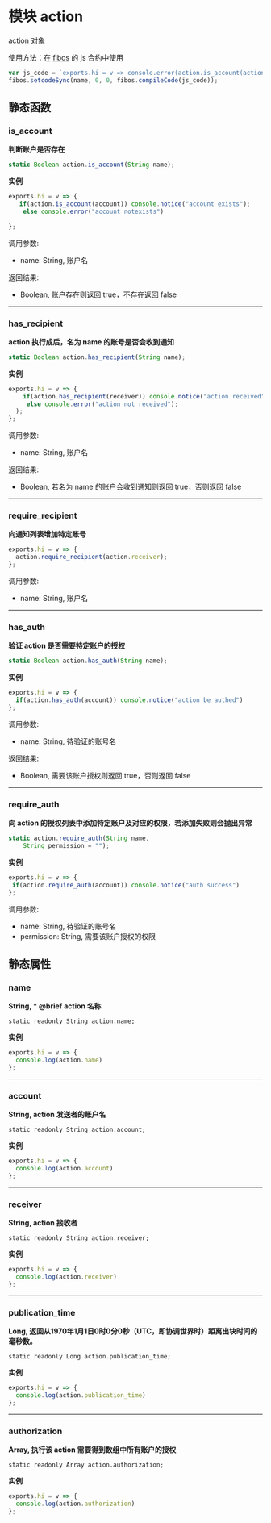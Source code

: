 # 模块 action
action 对象

 使用方法：在 [fibos](fibos.md) 的 js 合约中使用

```JavaScript
var js_code = `exports.hi = v => console.error(action.is_account(action.account), action.is_account("notexists"));`;
fibos.setcodeSync(name, 0, 0, fibos.compileCode(js_code));
```

## 静态函数

### is_account
**判断账户是否存在**

```JavaScript
static Boolean action.is_account(String name);
```

**实例**

```JavaScript
exports.hi = v => {
   if(action.is_account(account)) console.notice("account exists");
    else console.error("account notexists")
  
};
```

调用参数:
* name: String, 账户名

返回结果:
* Boolean, 账户存在则返回 true，不存在返回 false

--------------------------
### has_recipient
**action 执行成后，名为 name 的账号是否会收到通知**

```JavaScript
static Boolean action.has_recipient(String name);
```

**实例**

```JavaScript
exports.hi = v => {  
    if(action.has_recipient(receiver)) console.notice("action received")
     else console.error("action not received");
  );
};
```

调用参数:
* name: String, 账户名

返回结果:
* Boolean, 若名为 name 的账户会收到通知则返回 true，否则返回 false

--------------------------
### require_recipient
**向通知列表增加特定账号**

```JavaScript
exports.hi = v => {
  action.require_recipient(action.receiver);
};
```

调用参数:
* name: String, 账户名

--------------------------
### has_auth
**验证 action 是否需要特定账户的授权**

```JavaScript
static Boolean action.has_auth(String name);
```

**实例**

```JavaScript
exports.hi = v => {
  if(action.has_auth(account)) console.notice("action be authed") 
};
```

调用参数:
* name: String, 待验证的账号名

返回结果:
* Boolean, 需要该账户授权则返回 true，否则返回 false

--------------------------
### require_auth
**向 action 的授权列表中添加特定账户及对应的权限，若添加失败则会抛出异常**

```JavaScript
static action.require_auth(String name,
    String permission = "");
```

**实例**

```JavaScript
exports.hi = v => {
 if(action.require_auth(account)) console.notice("auth success")
};
```

调用参数:
* name: String, 待验证的账号名
* permission: String, 需要该账户授权的权限

## 静态属性

### name
**String, * @brief action 名称**

```
static readonly String action.name;
```

**实例**

```JavaScript
exports.hi = v => {
  console.log(action.name)
};
```

--------------------------
### account
**String, action 发送者的账户名**

```
static readonly String action.account;
```

**实例**

```JavaScript
exports.hi = v => {
  console.log(action.account)
};
```

--------------------------
### receiver
**String, action 接收者**

```
static readonly String action.receiver;
```

**实例**

```JavaScript
exports.hi = v => {
  console.log(action.receiver)
};
```

--------------------------
### publication_time
**Long, 返回从1970年1月1日0时0分0秒（UTC，即协调世界时）距离出块时间的毫秒数。**

```
static readonly Long action.publication_time;
```

**实例**

```JavaScript
exports.hi = v => {
  console.log(action.publication_time)
};
```

--------------------------
### authorization
**Array, 执行该 action 需要得到数组中所有账户的授权**

```
static readonly Array action.authorization;
```

**实例**

```JavaScript
exports.hi = v => {
  console.log(action.authorization)
};
```


